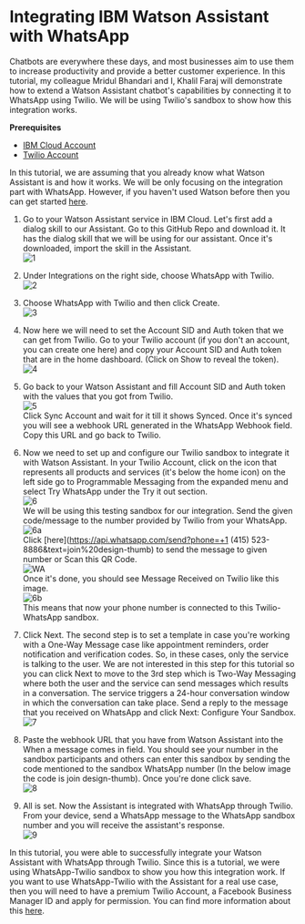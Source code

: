 # Integrating IBM Watson Assistant with WhatsApp

Chatbots are everywhere these days, and most businesses aim to use them to increase productivity and provide a better customer experience. In this tutorial, my colleague Mridul Bhandari and I, Khalil Faraj will demonstrate how to extend a Watson Assistant chatbot's capabilities by connecting it to WhatsApp using Twilio. We will be using Twilio's sandbox to show how this integration works.

**Prerequisites**
- [IBM Cloud Account]()
- [Twilio Account](www.twilio.com/referral/jO1067)

In this tutorial, we are assuming that you already know what Watson Assistant is and how it works. We will be only focusing on the integration part with WhatsApp. However, if you haven't used Watson before then you can get started [here](https://developer.ibm.com/tutorials/create-your-first-assistant-powered-chatbot/).

1.	Go to your Watson Assistant service in IBM Cloud. Let's first add a dialog skill to our Assistant. Go to this GitHub Repo and download it. It has the dialog skill that we will be using for our assistant. Once it's downloaded, import the skill in the Assistant. <br/>
![1](https://user-images.githubusercontent.com/12492961/118401066-46315880-b675-11eb-8ec9-424cc64cc0cd.png)

2. Under Integrations on the right side, choose WhatsApp with Twilio. <br/>
![2](https://user-images.githubusercontent.com/12492961/118401100-6103cd00-b675-11eb-85cb-01b1f059781b.png)

3. Choose WhatsApp with Twilio and then click Create. <br/>
![3](https://user-images.githubusercontent.com/12492961/118401118-7547ca00-b675-11eb-8469-32cec99e733e.png)

4. Now here we will need to set the Account SID and Auth token that we can get from Twilio. Go to your Twilio account (if you don't an account, you can create one here) and copy your Account SID and Auth token that are in the home dashboard. (Click on Show to reveal the token). <br/>
![4](https://user-images.githubusercontent.com/12492961/118401162-93adc580-b675-11eb-97e3-28cea6ccab3e.png)

5. Go back to your Watson Assistant and fill Account SID and Auth token with the values that you got from Twilio. <br/>
![5](https://user-images.githubusercontent.com/12492961/118401166-9e685a80-b675-11eb-9334-d10b02f1b230.png)
<br/> Click Sync Account and wait for it till it shows Synced. Once it's synced you will see a webhook URL generated in the WhatsApp Webhook field. Copy this URL and go back to Twilio. <br/>

6.	Now we need to set up and configure our Twilio sandbox to integrate it with Watson Assistant. In your Twilio Account, click on the icon that represents all products and services (it's below the home icon) on the left side go to Programmable Messaging from the expanded menu and select Try WhatsApp under the Try it out section. <br/>
![6](https://user-images.githubusercontent.com/12492961/118401202-c061dd00-b675-11eb-9472-8367940d716e.png)
<br/> We will be using this testing sandbox for our integration. Send the given code/message to the number provided by Twilio from your WhatsApp. <br/>
![6a](https://user-images.githubusercontent.com/12492961/118401223-e4bdb980-b675-11eb-885c-c0d8c71e7ba2.jpg)
<br/> Click [here](https://api.whatsapp.com/send?phone=+1 (415) 523-8886&text=join%20design-thumb) to send the message to given number or Scan this QR Code. <br/>
![WA](https://user-images.githubusercontent.com/12492961/118401683-a2957780-b677-11eb-88aa-93adb2b79271.png)
<br/> Once it's done, you should see Message Received on Twilio like this image. <br/>
![6b](https://user-images.githubusercontent.com/12492961/118401243-fb641080-b675-11eb-927f-43188c4efbe2.png)
<br/> This means that now your phone number is connected to this Twilio-WhatsApp sandbox. <br/>

7.	Click Next. The second step is to set a template in case you're working with a One-Way Message case like appointment reminders, order notification and verification codes. So, in these cases, only the service is talking to the user. We are not interested in this step for this tutorial so you can click Next to move to the 3rd step which is Two-Way Messaging where both the user and the service can send messages which results in a conversation. The service triggers a 24-hour conversation window in which the conversation can take place. Send a reply to the message that you received on WhatsApp and click Next: Configure Your Sandbox. <br/>
![7](https://user-images.githubusercontent.com/12492961/118401293-3108f980-b676-11eb-808f-8aac814be54b.png)

8.	Paste the webhook URL that you have from Watson Assistant into the When a message comes in field. You should see your number in the sandbox participants and others can enter this sandbox by sending the code mentioned to the sandbox WhatsApp number (In the below image the code is join design-thumb). Once you're done click save. <br/>
![8](https://user-images.githubusercontent.com/12492961/118401309-44b46000-b676-11eb-9c2b-e4ae7c990e74.png)

9.	All is set. Now the Assistant is integrated with WhatsApp through Twilio. From your device, send a WhatsApp message to the WhatsApp sandbox number and you will receive the assistant's response. <br/>
![9](https://user-images.githubusercontent.com/12492961/118401334-572e9980-b676-11eb-93eb-d9e6dfc8e119.jpg)

In this tutorial, you were able to successfully integrate your Watson Assistant with WhatsApp through Twilio. Since this is a tutorial, we were using WhatsApp-Twilio sandbox to show you how this integration work. If you want to use WhatsApp-Twilio with the Assistant for a real use case, then you will need to have a premium Twilio Account, a Facebook Business Manager ID and apply for permission. You can find more information about this [here](https://cloud.ibm.com/docs/assistant?topic=assistant-deploy-whatsapp).




